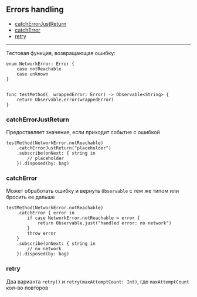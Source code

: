## Errors handling
* [catchErrorJustReturn](#catcherrorjustreturn)
* [catchError](#catcherror)
* [retry](#retry)
---
Тестовая функция, возвращающая ошибку:
```
enum NetworkError: Error {
    case notReachable
    case unknown
}


func testMethod(_ wrappedError: Error) -> Observable<String> {
    return Observable.error(wrappedError)
}
```
### catchErrorJustReturn
Предоставляет значение, если приходит событие с ошибкой
```
testMethod(NetworkError.notReachable)
    .catchErrorJustReturn("placeholder")
    .subscribe(onNext: { string in
        // placeholder
    }).disposed(by: bag)
```
### catchError
Может обработать ошибку и вернуть `Observable` с тем же типом или бросить ее дальше
```
testMethod(NetworkError.notReachable)
    .catchError { error in
        if case NetworkError.notReachable = error {
            return Observable.just("handled error: no network")
        }
        throw error
    }
    .subscribe(onNext: { string in
        // no network
    }).disposed(by: bag)
```
### retry
Два варианта `retry()` и `retry(maxAttemptCount: Int)`, где `maxAttemptCount` кол-во повторов
